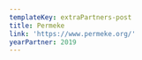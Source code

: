```yaml
---
templateKey: extraPartners-post
title: Permeke
link: 'https://www.permeke.org/'
yearPartner: 2019
---
```

